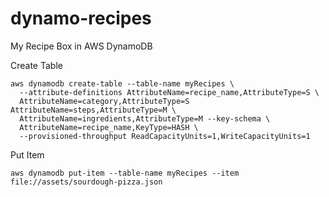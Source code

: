 # dynamo-recipes
My Recipe Box in AWS DynamoDB

Create Table<br>
```
aws dynamodb create-table --table-name myRecipes \
  --attribute-definitions AttributeName=recipe_name,AttributeType=S \
  AttributeName=category,AttributeType=S AttributeName=steps,AttributeType=M \
  AttributeName=ingredients,AttributeType=M --key-schema \
  AttributeName=recipe_name,KeyType=HASH \
  --provisioned-throughput ReadCapacityUnits=1,WriteCapacityUnits=1
```

Put Item<br>
```
aws dynamodb put-item --table-name myRecipes --item file://assets/sourdough-pizza.json
```
